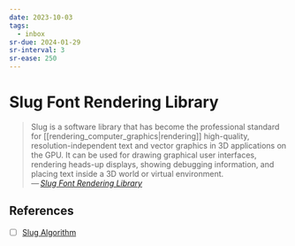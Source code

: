 ```yaml
---
date: 2023-10-03
tags:
  - inbox
sr-due: 2024-01-29
sr-interval: 3
sr-ease: 250
---
```

# Slug Font Rendering Library

> Slug is a software library that has become the professional standard for
> [[rendering_computer_graphics|rendering]] high-quality, resolution-independent
> text and vector graphics in 3D applications on the GPU. It can be used for
> drawing graphical user interfaces, rendering heads-up displays, showing
> debugging information, and placing text inside a 3D world or virtual
> environment.\
> — <cite>[Slug Font Rendering Library](https://sluglibrary.com/)

## References

- [ ] [Slug Algorithm](https://sluglibrary.com/slug_algorithm.pdf)
